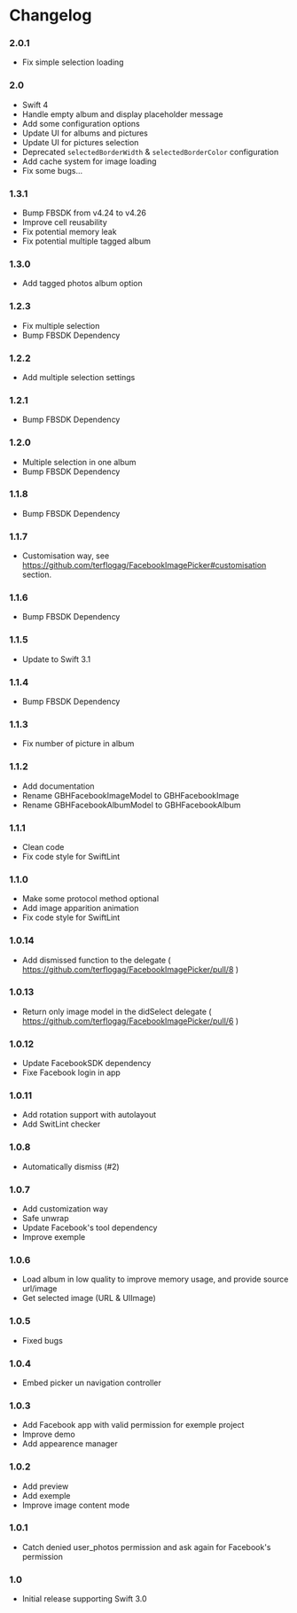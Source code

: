 Changelog
==========

### 2.0.1

- Fix simple selection loading

### 2.0

- Swift 4 
- Handle empty album and display placeholder message 
- Add some configuration options
- Update UI for albums and pictures 
- Update UI for pictures selection
- Deprecated `selectedBorderWidth` & `selectedBorderColor` configuration
- Add cache system for image loading 
- Fix some bugs...

### 1.3.1

- Bump FBSDK from v4.24 to v4.26
- Improve cell reusability
- Fix potential memory leak 
- Fix potential multiple tagged album 

### 1.3.0

- Add tagged photos album option 

### 1.2.3

- Fix multiple selection 
- Bump FBSDK Dependency  

### 1.2.2

- Add multiple selection settings  

### 1.2.1

- Bump FBSDK Dependency  

### 1.2.0

- Multiple selection in one album 
- Bump FBSDK Dependency  

### 1.1.8

- Bump FBSDK Dependency 

### 1.1.7

- Customisation way, see https://github.com/terflogag/FacebookImagePicker#customisation section. 

### 1.1.6

- Bump FBSDK Dependency 

### 1.1.5

- Update to Swift 3.1

### 1.1.4

- Bump FBSDK Dependency 

### 1.1.3

- Fix number of picture in album

### 1.1.2

- Add documentation
- Rename GBHFacebookImageModel to GBHFacebookImage
- Rename GBHFacebookAlbumModel to GBHFacebookAlbum

### 1.1.1

- Clean code
- Fix code style for SwiftLint

### 1.1.0

- Make some protocol method optional
- Add image apparition animation 
- Fix code style for SwiftLint

### 1.0.14

- Add dismissed function to the delegate ( https://github.com/terflogag/FacebookImagePicker/pull/8 ) 

### 1.0.13

- Return only image model in the didSelect delegate ( https://github.com/terflogag/FacebookImagePicker/pull/6 )

### 1.0.12

- Update FacebookSDK dependency
- Fixe Facebook login in app 

### 1.0.11

- Add rotation support with autolayout 
- Add SwitLint checker 

### 1.0.8

- Automatically dismiss (#2)

### 1.0.7

- Add customization way
- Safe unwrap 
- Update Facebook's tool dependency 
- Improve exemple

### 1.0.6

- Load album in low quality to improve memory usage, and provide source url/image
- Get selected image (URL & UIImage)

### 1.0.5

- Fixed bugs

### 1.0.4

- Embed picker un navigation controller

### 1.0.3

- Add Facebook app with valid permission for exemple project
- Improve demo 
- Add appearence manager

### 1.0.2

- Add preview
- Add exemple
- Improve image content mode 

### 1.0.1

- Catch denied user_photos permission and ask again for Facebook's permission

### 1.0

- Initial release supporting Swift 3.0
